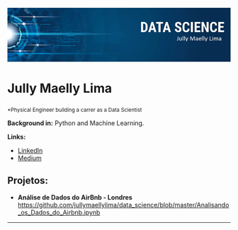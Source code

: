 

<p align="center">
  <img src="banner.png" >
</p>

# Jully Maelly Lima
<sub>*Physical Engineer building a carrer as a Data Scientist</sub>


**Background in:** Python and Machine Learning.

**Links:**
* [LinkedIn](https://www.linkedin.com/in/jullymaellylima)
* [Medium](https://www.medium.com/@jullymaelly)


## Projetos:

* **Análise de Dados do AirBnb - Londres** https://github.com/jullymaellylima/data_science/blob/master/Analisando_os_Dados_do_Airbnb.ipynb


---




